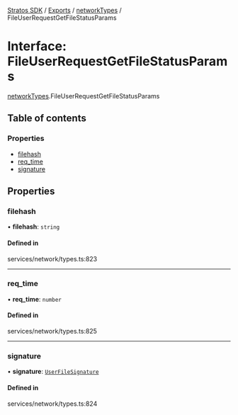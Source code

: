 [Stratos SDK](../README.md) / [Exports](../modules.md) / [networkTypes](../modules/networkTypes.md) / FileUserRequestGetFileStatusParams

# Interface: FileUserRequestGetFileStatusParams

[networkTypes](../modules/networkTypes.md).FileUserRequestGetFileStatusParams

## Table of contents

### Properties

- [filehash](networkTypes.FileUserRequestGetFileStatusParams.md#filehash)
- [req\_time](networkTypes.FileUserRequestGetFileStatusParams.md#req_time)
- [signature](networkTypes.FileUserRequestGetFileStatusParams.md#signature)

## Properties

### filehash

• **filehash**: `string`

#### Defined in

services/network/types.ts:823

___

### req\_time

• **req\_time**: `number`

#### Defined in

services/network/types.ts:825

___

### signature

• **signature**: [`UserFileSignature`](networkTypes.UserFileSignature.md)

#### Defined in

services/network/types.ts:824

